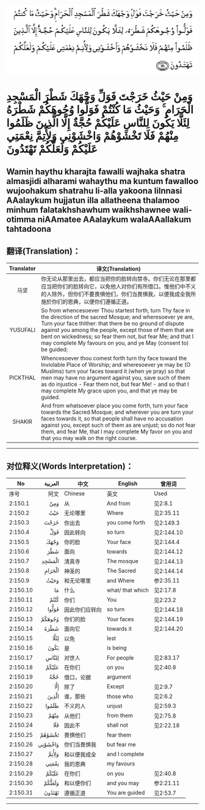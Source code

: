 ![002:150](images/002_150.gif)

# وَمِنْ حَيْثُ خَرَجْتَ فَوَلِّ وَجْهَكَ شَطْرَ الْمَسْجِدِ الْحَرَامِ ۚ وَحَيْثُ مَا كُنْتُمْ فَوَلُّوا وُجُوهَكُمْ شَطْرَهُ لِئَلَّا يَكُونَ لِلنَّاسِ عَلَيْكُمْ حُجَّةٌ إِلَّا الَّذِينَ ظَلَمُوا مِنْهُمْ فَلَا تَخْشَوْهُمْ وَاخْشَوْنِي وَلِأُتِمَّ نِعْمَتِي عَلَيْكُمْ وَلَعَلَّكُمْ تَهْتَدُونَ 

## Wamin haythu kharajta fawalli wajhaka shatra almasjidi alharami wahaythu ma kuntum fawalloo wujoohakum shatrahu li-alla yakoona lilnnasi AAalaykum hujjatun illa allatheena thalamoo minhum falatakhshawhum waikhshawnee wali-otimma niAAmatee AAalaykum walaAAallakum tahtadoona

## 翻译(Translation)：

| Translator | 译文(Translation)                                            |
| :--------: | ------------------------------------------------------------ |
|    马坚    | 你无论从那里出去，都应当把你的脸转向禁寺。你们无论在那里都应当把你们的脸转向它，以免他人对你们有所借口。惟他们中不义的人除外，但你们不要畏惧他们，你们当畏惧我，以便我成全我所施於你们的恩典，以便你们遵循正道。 |
|  YUSUFALI  | So from whencesoever Thou startest forth, turn Thy face in the direction of the sacred Mosque; and wheresoever ye are, Turn your face thither: that there be no ground of dispute against you among the people, except those of them that are bent on wickedness; so fear them not, but fear Me; and that I may complete My favours on you, and ye May (consent to) be guided; |
|  PICKTHAL  | Whencesoever thou comest forth turn thy face toward the Inviolable Place of Worship; and wheresoever ye may be (O Muslims) turn your faces toward it (when ye pray) so that men may have no argument against you, save such of them as do injustice - Fear them not, but fear Me! - and so that I may complete My grace upon you, and that ye may be guided. |
|   SHAKIR   | And from whatsoever place you come forth, turn your face towards the Sacred Mosque; and wherever you are turn your faces towards it, so that people shall have no accusation against you, except such of them as are unjust; so do not fear them, and fear Me, that I may complete My favor on you and that you may walk on the right course. |

---

## 对位释义(Words Interpretation)：

| No       | العربية | 中文           | English          | 曾用词     |
| -------- | ------: | -------------- | ---------------- | ---------- |
| 序号     |    阿文 | Chinese        | 英文             | Used       |
| 2:150.1  |     وَمِنْ | 从             | And from         | 见2:8.1    |
| 2:150.2  |     حَيْثُ | 无论哪里       | Where            | 见2:35.11  |
| 2:150.3  |    خَرَجْتَ | 你出去         | you come forth   | 见2:149.3  |
| 2:150.4  |     فَوَلِّ | 因此转向       | so turn          | 见2:144.10 |
| 2:150.5  |    وَجْهَكَ | 你的脸         | Your face        | 见2:144.4  |
| 2:150.6  |     شَطْرَ | 面向           | towards          | 见2:144.12 |
| 2:150.7  |  الْمَسْجِدِ | 清真寺         | The mosque       | 见2:144.13 |
| 2:150.8  |  الْحَرَامِ | 神圣的         | The Sacred       | 见2:144.14 |
| 2:150.9  |    وَحَيْثُ | 和无论哪里     | and Where        | 参2:35.11  |
| 2:150.10 |      مَا | 什么           | what/ that which | 见2:17.8   |
| 2:150.11 |    كُنْتُمْ | 你们           | You              | 见2:23.2   |
| 2:150.12 |   فَوَلُّوا | 因此你们应转向 | so turn          | 见2:144.18 |
| 2:150.13 |  وُجُوهَكُمْ | 你们的脸       | Your faces       | 见2:144.19 |
| 2:150.14 |    شَطْرَهُ | 面向它         | towards it       | 见2:144.20 |
| 2:150.15 |    لِئَلَّا | 以免           | lest             |            |
| 2:150.16 |    يَكُونَ | 是             | is being         |            |
| 2:150.17 |   لِلنَّاسِ | 对世人         | For people       | 见2:83.17  |
| 2:150.18 |   عَلَيْكُمْ | 在你们         | on you           | 见2:40.8   |
| 2:150.19 |     حُجَّةٌ | 借口，论据     | argument         |            |
| 2:150.20 |     إِلَّا | 除了           | Except           | 见2:9.7    |
| 2:150.21 |   الَّذِينَ | 谁，那些       | those who        | 见2:6.2    |
| 2:150.22 |   ظَلَمُوا | 不义的人       | unjust           | 见2:59.3   |
| 2:150.23 |    مِنْهُمْ | 从他们         | from them        | 见2:75.8   |
| 2:150.24 |     فَلَا | 因此不         | shall not        | 见2:22.18  |
| 2:150.25 |  تَخْشَوْهُمْ | 畏惧他们       | fear them        |            |
| 2:150.26 | وَاخْشَوْنِي | 你们当畏惧我   | but fear me      |            |
| 2:150.27 |   وَلِأُتِمَّ | 和以便我成全   | and I complete   |            |
| 2:150.28 |   نِعْمَتِي | 我的恩典       | my favours       |            |
| 2:150.29 |   عَلَيْكُمْ | 在你们         | on you           | 见2:40.8   |
| 2:150.30 |  وَلَعَلَّكُمْ | 和以便你们     | and you may      | 参2:21.11  |
| 2:150.31 |  تَهْتَدُونَ | 遵循正道       | You are guided   | 见2:53.7   |

---
